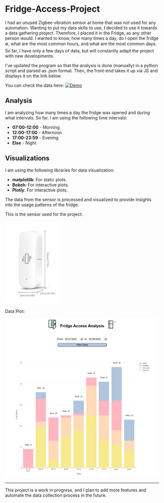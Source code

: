 # Fridge-Access-Project

I had an unused Zigbee vibration sensor at home that was not used for any automation. Wanting to put my data skills to use, I decided to use it towards a data gathering project. Therefore, I placed it in the Fridge, as any other person would. I wanted to know, how many times a day, do I open the fridge ❄️, what are the most common hours, and what are the most common days. So far, I have only a few days of data, but will constantly adapt the project with new developments.

I've updated the program so that the analysis is done (manually) in a python script and parsed as .json format. Then, the front-end takes it up via JS and displays it on the link below.

You can check the data here: [![Demo](https://img.shields.io/badge/Demo-View%20Demo-blue)](https://fridge.mihnea-radulescu.com)


## Analysis

I am analyzing how many times a day the fridge was opened and during what intervals. So far, I am using the following time intervals:

- **07:00-12:00** - Morning
- **12:00-17:00** - Afternoon
- **17:00-23:59** - Evening
- **Else** - Night

## Visualizations

I am using the following libraries for data visualization:
- **matplotlib**: For static plots.
- **Bokeh**: For interactive plots.
- **Plotly**: For interactive plots.

The data from the sensor is processed and visualized to provide insights into the usage patterns of the fridge.

This is the sensor used for the project: 

![Sensor](Sensor.png)


Data Plot: 

![Plot1](NewPlot.png)



---

This project is a work in progress, and I plan to add more features and automate the data collection process in the future.
